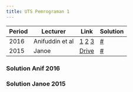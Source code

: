 ```yaml
---
title: UTS Pemrograman 1
---
```



| Period        | Lecturer          | Link                  | Solution                  |
| ------------- | -------------     | --------              | --------                  |
| 2016          | Anifuddin et al   | [1][a] [2][b] [3][c]  | [#](#solution-anif-2016)  |
| 2015          | Janoe             | [Drive][d]            | [#](#solution-janoe-2015) |

### Solution Anif 2016

### Solution Janoe 2015

[a]: https://drive.google.com/file/d/0B6pLVMZR7J53QU5qUjRQazctcXM/view?usp=sharing
[b]: https://drive.google.com/file/d/0B6pLVMZR7J53ZVpEV2dYVy16aG8/view?usp=sharing
[c]: https://drive.google.com/file/d/0B6pLVMZR7J53OE4xSWNCNHZfTzA/view?usp=sharing
[d]: https://drive.google.com/file/d/0B6pLVMZR7J53dXRzT2lXc2pKTDA/view?usp=sharing